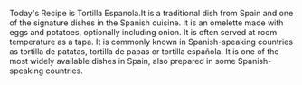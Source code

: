 Today's Recipe is Tortilla Espanola.It  is a traditional dish from Spain and one of the signature dishes in the Spanish cuisine. It is an omelette made with eggs and potatoes, optionally including onion. It is often served at room temperature as a tapa. It is commonly known in Spanish-speaking countries as tortilla de patatas, tortilla de papas or tortilla española. It is one of the most widely available dishes in Spain, also prepared in some Spanish-speaking countries.